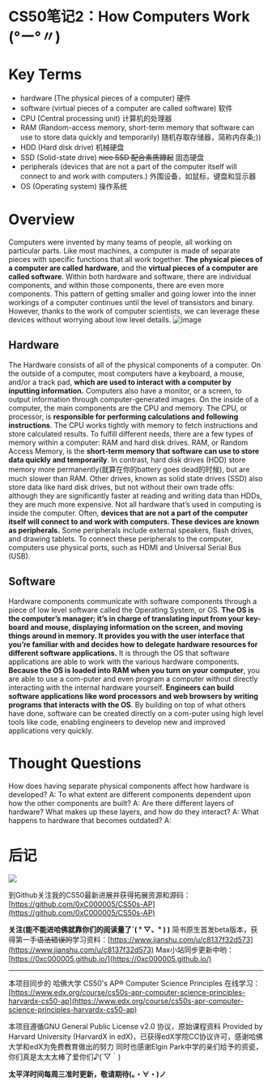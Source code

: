 # CS50笔记2：How Computers Work (°ー°〃)
# Key Terms
- hardware (The physical pieces of a computer) 硬件 
- software (virtual pieces of a computer are called software) 软件 
- CPU (Central processing unit) 计算机的处理器
- RAM (Random-access memory, short-term memory that software can use to store data quickly and temporarily) 随机存取存储器，简称内存条;))
- HDD (Hard disk drive) 机械硬盘
- SSD (Solid-state drive) ~~nice SSD 配合素质蹲起~~ 固态硬盘
- peripherals (devices that are not a part of the computer itself will connect to and work with computers.) 外围设备，如鼠标，键盘和显示器
- OS (Operating system) 操作系统

# Overview
Computers were invented by many teams of people, all working on particular parts. Like most machines, a computer is made of separate pieces with specific functions
that all work together. **The physical pieces of a computer are called hardware**, and the **virtual pieces of a computer are called software**. Within both hardware and software, there are individual components, and within those components, there are even more components. This pattern of getting smaller and going lower into the inner workings of a computer continues until the level of transistors and binary. However, thanks to the work of computer scientists, we can leverage these devices without worrying about low level details.
![image](http://upload-images.jianshu.io/upload_images/10219317-55de602cd0fd511c.PNG?imageMogr2/auto-orient/strip%7CimageView2/2/w/1240)

## Hardware
The Hardware consists of all of the physical components of a computer. On the outside of a computer, most computers have a keyboard, a mouse, and/or a track pad, **which are used to interact with a computer by inputting information.** 
Computers also have a monitor, or a screen, to output information through computer-generated images. On the inside of a computer, the main components are the CPU and memory.
The CPU, or processor, is **responsible for performing calculations and following instructions**. The CPU works tightly with memory to fetch instructions and store calculated results. To fulfill different needs, there are a few types of memory within a computer: RAM and hard disk drives. RAM, or Random Access Memory, is the **short-term memory that software can use to store data quickly and temporarily**. In contrast, hard disk drives (HDD) store memory more permanently(就算在你的battery goes dead的时候), but are much slower than RAM. Other drives, known as solid state drives (SSD) also store data like hard disk drives, but not without their own trade offs: although they are significantly faster at reading and writing data than HDDs, they are much more expensive.
Not all hardware that’s used in computing is inside the computer. Often, **devices that are not a part of the computer itself will connect to and work with computers. These devices are known as peripherals.** Some peripherals include external speakers, flash drives, and drawing tablets. To connect these peripherals to the computer, computers use physical ports, such as HDMI and Universal Serial Bus (USB).

## Software
Hardware components communicate with software components through a piece of low level software called the Operating System, or OS. **The OS is the computer’s manager; it’s in charge of translating input from your key-board and mouse, displaying information on the screen, and moving things around in memory. It provides you with the user interface that you’re familiar with and decides how to delegate hardware resources for different software applications.** It is through the OS that software applications are able to work with the various hardware components. **Because the OS is loaded into RAM when you turn on your computer**, you are able to use a com-puter and even program a computer without directly interacting with the internal hardware yourself.
**Engineers can build software applications like word processors and web browsers by writing programs that interacts with the OS**. By building on top of what others have done, software can be created directly on a com-puter using high level tools like code, enabling engineers to develop new and improved applications very quickly.

# Thought Questions
How does having separate physical components affect how hardware is developed?
A:
To what extent are different components dependent upon how the other components are built?
A:
Are there different layers of hardware? What makes up these layers, and how do they interact?
A:
What happens to hardware that becomes outdated?
A:

# 后记

![](http://upload-images.jianshu.io/upload_images/10219317-6be18ac6068e7ad2.png?imageMogr2/auto-orient/strip%7CimageView2/2/w/1240)

到Github关注我的CS50最新进展并获得拓展资源和源码：[https://github.com/0xC000005/CS50s-AP](https://github.com/0xC000005/CS50s-AP)

**关注(能不能进哈佛就靠你们的阅读量了ˋ( ° ▽、° ) )**
简书原生首发beta版本，获得第一手~~语法错误的~~学习资料：[https://www.jianshu.com/u/c8137f32d573](https://www.jianshu.com/u/c8137f32d573)
Max小站同步更新中哟：[https://0xc000005.github.io/](https://0xc000005.github.io/)

___

本项目同步的 哈佛大学 CS50's AP® Computer Science Principles 在线学习：[https://www.edx.org/course/cs50s-apr-computer-science-principles-harvardx-cs50-ap](https://www.edx.org/course/cs50s-apr-computer-science-principles-harvardx-cs50-ap)

本项目遵循GNU General Public License v2.0 协议，原始课程资料 Provided by Harvard University (HarvardX in edX)，已获得edX学院CC协议许可，感谢哈佛大学和edX为免费教育做出的努力
同时也感谢Elgin Park中学的亲们给予的资瓷，你们真是太太太棒了爱你们♪(´▽｀)

**太平洋时间每周三准时更新，敬请期待(。・∀・)ノ**
